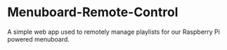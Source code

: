 # Menuboard-Remote-Control
A simple web app used to remotely manage playlists for our Raspberry Pi powered menuboard.
